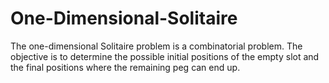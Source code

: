 # One-Dimensional-Solitaire
The one-dimensional Solitaire problem is a combinatorial problem. The objective is to determine the possible initial positions of the empty slot and the final positions where the remaining peg can end up.

